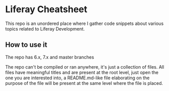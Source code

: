 # Liferay Cheatsheet

This repo is an unordered place where I gather code snippets about various topics related to Liferay Development.

## How to use it
The repo has 6.x, 7.x and master branches

The repo can't be compiled or ran anywhere, it's just a collection of files. All files have meaningful titles and are present at the root level, just open the one you are interested into, a README.md-like file elaborating on the purpose of the file will be present at the same level where the file is placed.